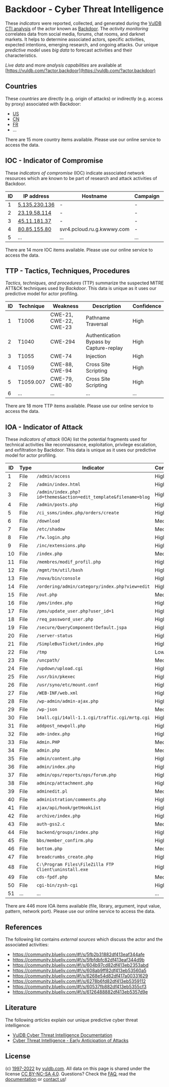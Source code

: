 # Backdoor - Cyber Threat Intelligence

These _indicators_ were reported, collected, and generated during the [VulDB CTI analysis](https://vuldb.com/?kb.cti) of the actor known as [Backdoor](https://vuldb.com/?actor.backdoor). The _activity monitoring_ correlates data from social media, forums, chat rooms, and darknet markets. It helps to determine associated actors, specific activities, expected intentions, emerging research, and ongoing attacks. Our unique _predictive model_ uses _big data_ to forecast activities and their characteristics.

_Live data_ and more _analysis capabilities_ are available at [https://vuldb.com/?actor.backdoor](https://vuldb.com/?actor.backdoor)

## Countries

These _countries_ are directly (e.g. origin of attacks) or indirectly (e.g. access by proxy) associated with Backdoor:

* [US](https://vuldb.com/?country.us)
* [CN](https://vuldb.com/?country.cn)
* [FR](https://vuldb.com/?country.fr)
* ...

There are 15 more country items available. Please use our online service to access the data.

## IOC - Indicator of Compromise

These _indicators of compromise_ (IOC) indicate associated network resources which are known to be part of research and attack activities of Backdoor.

ID | IP address | Hostname | Campaign | Confidence
-- | ---------- | -------- | -------- | ----------
1 | [5.135.230.136](https://vuldb.com/?ip.5.135.230.136) | - | - | High
2 | [23.19.58.114](https://vuldb.com/?ip.23.19.58.114) | - | - | High
3 | [45.11.181.37](https://vuldb.com/?ip.45.11.181.37) | - | - | High
4 | [80.85.155.80](https://vuldb.com/?ip.80.85.155.80) | svr4.pcloud.ru.g.kwwwy.com | - | High
5 | ... | ... | ... | ...

There are 14 more IOC items available. Please use our online service to access the data.

## TTP - Tactics, Techniques, Procedures

_Tactics, techniques, and procedures_ (TTP) summarize the suspected MITRE ATT&CK techniques used by _Backdoor_. This data is unique as it uses our predictive model for actor profiling.

ID | Technique | Weakness | Description | Confidence
-- | --------- | -------- | ----------- | ----------
1 | T1006 | CWE-21, CWE-22, CWE-23 | Pathname Traversal | High
2 | T1040 | CWE-294 | Authentication Bypass by Capture-replay | High
3 | T1055 | CWE-74 | Injection | High
4 | T1059 | CWE-88, CWE-94 | Cross Site Scripting | High
5 | T1059.007 | CWE-79, CWE-80 | Cross Site Scripting | High
6 | ... | ... | ... | ...

There are 18 more TTP items available. Please use our online service to access the data.

## IOA - Indicator of Attack

These _indicators of attack_ (IOA) list the potential fragments used for technical activities like reconnaissance, exploitation, privilege escalation, and exfiltration by Backdoor. This data is unique as it uses our predictive model for actor profiling.

ID | Type | Indicator | Confidence
-- | ---- | --------- | ----------
1 | File | `/admin/access` | High
2 | File | `/admin/index.html` | High
3 | File | `/admin/index.php?id=themes&action=edit_template&filename=blog` | High
4 | File | `/admin/posts.php` | High
5 | File | `/ci_ssms/index.php/orders/create` | High
6 | File | `/download` | Medium
7 | File | `/etc/shadow` | Medium
8 | File | `/fw.login.php` | High
9 | File | `/inc/extensions.php` | High
10 | File | `/index.php` | Medium
11 | File | `/membres/modif_profil.php` | High
12 | File | `/mgmt/tm/util/bash` | High
13 | File | `/nova/bin/console` | High
14 | File | `/ordering/admin/category/index.php?view=edit` | High
15 | File | `/out.php` | Medium
16 | File | `/pms/index.php` | High
17 | File | `/pms/update_user.php?user_id=1` | High
18 | File | `/req_password_user.php` | High
19 | File | `/secure/QueryComponent!Default.jspa` | High
20 | File | `/server-status` | High
21 | File | `/SimpleBusTicket/index.php` | High
22 | File | `/tmp` | Low
23 | File | `/uncpath/` | Medium
24 | File | `/updown/upload.cgi` | High
25 | File | `/usr/bin/pkexec` | High
26 | File | `/usr/syno/etc/mount.conf` | High
27 | File | `/WEB-INF/web.xml` | High
28 | File | `/wp-admin/admin-ajax.php` | High
29 | File | `/wp-json` | Medium
30 | File | `14all.cgi/14all-1.1.cgi/traffic.cgi/mrtg.cgi` | High
31 | File | `addpost_newpoll.php` | High
32 | File | `adm-index.php` | High
33 | File | `Admin.PHP` | Medium
34 | File | `admin.php` | Medium
35 | File | `admin/content.php` | High
36 | File | `admin/index.php` | High
37 | File | `admin/ops/reports/ops/forum.php` | High
38 | File | `admincp/attachment.php` | High
39 | File | `adminedit.pl` | Medium
40 | File | `administration/comments.php` | High
41 | File | `ajax/api/hook/getHookList` | High
42 | File | `archive/index.php` | High
43 | File | `auth-gss2.c` | Medium
44 | File | `backend/groups/index.php` | High
45 | File | `bbs/member_confirm.php` | High
46 | File | `bottom.php` | Medium
47 | File | `breadcrumbs_create.php` | High
48 | File | `C:\Program Files\FileZilla FTP Client\uninstall.exe` | High
49 | File | `cds-fpdf.php` | Medium
50 | File | `cgi-bin/zysh-cgi` | High
51 | ... | ... | ...

There are 446 more IOA items available (file, library, argument, input value, pattern, network port). Please use our online service to access the data.

## References

The following list contains _external sources_ which discuss the actor and the associated activities:

* https://community.blueliv.com/#!/s/5fb2b31882df413eaf344afe
* https://community.blueliv.com/#!/s/5fbfdbfc82df413eaf344d9b
* https://community.blueliv.com/#!/s/604b97cd82df413eb2353abd
* https://community.blueliv.com/#!/s/608ab9ff82df413eb53560a5
* https://community.blueliv.com/#!/s/6268e54d82df417a00331629
* https://community.blueliv.com/#!/s/6278b6fd82df413eb5359112
* https://community.blueliv.com/#!/s/60537fb882df413eb5355cf3
* https://community.blueliv.com/#!/s/6126488882df413eb5357d9e

## Literature

The following _articles_ explain our unique predictive cyber threat intelligence:

* [VulDB Cyber Threat Intelligence Documentation](https://vuldb.com/?kb.cti)
* [Cyber Threat Intelligence - Early Anticipation of Attacks](https://www.scip.ch/en/?labs.20201022)

## License

(c) [1997-2022](https://vuldb.com/?kb.changelog) by [vuldb.com](https://vuldb.com/?kb.about). All data on this page is shared under the license [CC BY-NC-SA 4.0](https://creativecommons.org/licenses/by-nc-sa/4.0/). Questions? Check the [FAQ](https://vuldb.com/?kb.faq), read the [documentation](https://vuldb.com/?kb) or [contact us](https://vuldb.com/?contact)!
